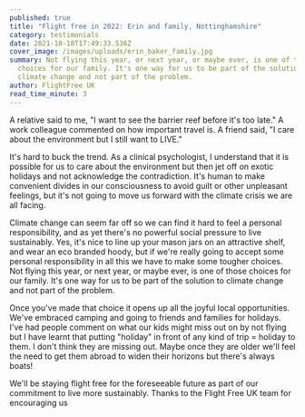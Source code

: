 ```yaml
---
published: true
title: "Flight free in 2022: Erin and family, Nottinghamshire"
category: testimonials
date: 2021-10-18T17:49:33.536Z
cover_image: /images/uploads/erin_baker_family.jpg
summary: Not flying this year, or next year, or maybe ever, is one of those
  choices for our family. It's one way for us to be part of the solution to
  climate change and not part of the problem.
author: FlightFree UK
read_time_minute: 3
---
```

A relative said to me, "I want to see the barrier reef before it's too late." A work colleague commented on how important travel is. A friend said, "I care about the environment but I still want to LIVE." 

It's hard to buck the trend. As a clinical psychologist, I understand that it is possible for us to care about the environment but then jet off on exotic holidays and not acknowledge the contradiction. It's human to make convenient divides in our consciousness to avoid guilt or other unpleasant feelings, but it's not going to move us forward with the climate crisis we are all facing.

Climate change can seem far off so we can find it hard to feel a personal responsibility, and as yet there's no powerful social pressure to live sustainably. Yes, it's nice to line up your mason jars on an attractive shelf, and wear an eco branded hoody, but if we're really going to accept some personal responsibility in all this we have to make some tougher choices. Not flying this year, or next year, or maybe ever, is one of those choices for our family. It's one way for us to be part of the solution to climate change and not part of the problem.

Once you've made that choice it opens up all the joyful local opportunities. We've embraced camping and going to friends and families for holidays. I've had people comment on what our kids might miss out on by not flying but I have learnt that putting "holiday" in front of any kind of trip = holiday to them. I don't think they are missing out. Maybe once they are older we'll feel the need to get them abroad to widen their horizons but there's always boats! 

We'll be staying flight free for the foreseeable future as part of our commitment to live more sustainably. Thanks to the Flight Free UK team for encouraging us